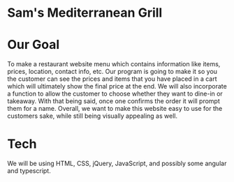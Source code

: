 # Sam's Mediterranean Grill

# Our Goal
To make a restaurant website menu which contains information like items, prices, location, contact info, etc.  Our program is going to make it so you the customer can see the prices and items that you have placed in a cart which will ultimately show the final price at the end.  We will also incorporate a function to allow the customer to choose whether they want to dine-in or takeaway.  With that being said, once one confirms the order it will prompt them for a name.  Overall, we want to make this website easy to use for the customers sake, while still being visually appealing as well. 

# Tech
We will be using HTML, CSS, jQuery, JavaScript, and possibly some angular and typescript.
